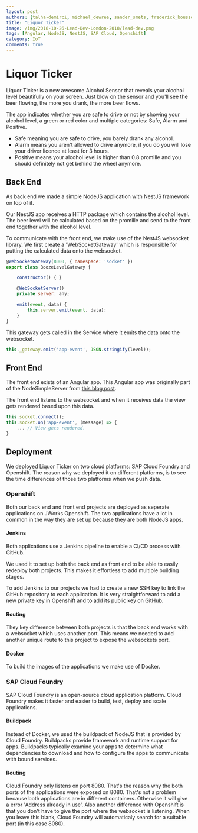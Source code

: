 ```yaml
---
layout: post
authors: [talha-demirci, michael_dewree, sander_smets, frederick_bousson, axel_bergmans]
title: "Liquor Ticker"
image: /img/2018-10-26-Lead-Dev-London-2018/lead-dev.png
tags: [Angular, NodeJS, NestJS, SAP Cloud, Openshift]
category: IoT
comments: true
---
```


# Liquor Ticker

Liquor Ticker is a new awesome Alcohol Sensor that reveals your alcohol level beautifully on your screen.
Just blow on the sensor and you'll see the beer flowing, the more you drank, the more beer flows.

The app indicates whether you are safe to drive or not by showing your alcohol level, a green or red color and multiple categories: Safe, Alarm and Positive.
- Safe meaning you are safe to drive, you barely drank any alcohol.
- Alarm means you aren't allowed to drive anymore, if you do you will lose your driver licence at least for 3 hours.
- Positive means your alcohol level is higher than 0.8 promille and you should definitely not get behind the wheel anymore.

## Back End
As back end we made a simple NodeJS application with NestJS framework on top of it.

Our NestJS app receives a HTTP package which contains the alcohol level. 
The beer level will be calculated based on the promille and send to the front end together with the alcohol level. 

To communicate with the front end, we make use of the NestJS websocket library.
We first create a 'WebSocketGateway' which is responsible for putting the calculated data onto the websocket.

```javascript
@WebSocketGateway(8000, { namespace: 'socket' })
export class BoozeLevelGateway {

    constructor() { }

    @WebSocketServer()
    private server: any;

    emit(event, data) {
        this.server.emit(event, data);
    }
}
```

This gateway gets called in the Service where it emits the data onto the websocket.

```javascript
this._gateway.emit('app-event', JSON.stringify(level));
```

## Front End
The front end exists of an Angular app.
This Angular app was originally part of the NodeSimpleServer from [this blog post](/iot/2017/01/21/Node-with-TypeScript.html).

The front end listens to the websocket and when it receives data the view gets rendered based upon this data.

```javascript
this.socket.connect();
this.socket.on('app-event', (message) => {
    ... // View gets rendered.
}
```


## Deployment
We deployed Liquor Ticker on two cloud platforms: SAP Cloud Foundry and Openshift. 
The reason why we deployed it on different platforms, is to see the time differences of those two platforms when we push data.

### Openshift
Both our back end and front end projects are deployed as seperate applications on JWorks Openshift.
The two applications have a lot in common in the way they are set up because they are both NodeJS apps.

#### Jenkins
Both applications use a Jenkins pipeline to enable a CI/CD process with GitHub.

We used it to set up both the back end as front end to be able to easily redeploy both projects. 
This makes it effortless to add multiple building stages.

To add Jenkins to our projects we had to create a new SSH key to link the GitHub repository to each application. 
It is very straightforward to add a new private key in Openshift and to add its public key on GitHub.

#### Routing
They key difference between both projects is that the back end works with a websocket which uses another port. This means we needed to add another unique route to this project to expose the websockets port.

#### Docker
To build the images of the applications we make use of Docker.

### SAP Cloud Foundry
SAP Cloud Foundry is an open-source cloud application platform. Cloud Foundry makes it faster and easier to build, test, deploy and scale applications.

#### Buildpack
Instead of Docker, we used the buildpack of NodeJS that is provided by Cloud Foundry. 
Buildpacks provide framework and runtime support for apps. 
Buildpacks typically examine your apps to determine what dependencies to download and how to configure the apps to communicate with bound services.

#### Routing
Cloud Foundry only listens on port 8080. That's the reason why the both ports of the applications were exposed on 8080. 
That's not a problem because both applications are in different containers. 
Otherwise it will give a error 'Address already in use'.
Also another difference with Openshift is that you don't have to give the port where the websocket is listening. 
When you leave this blank, Cloud Foundry will automaticaly search for a suitable port (in this case 8080).
